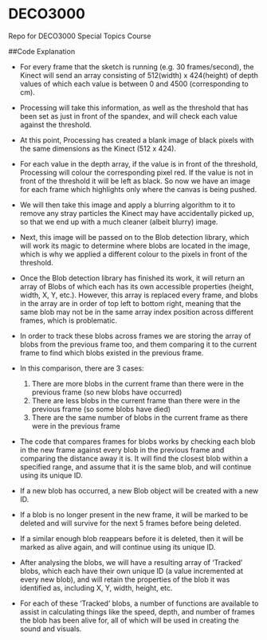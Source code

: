 # DECO3000
Repo for DECO3000 Special Topics Course

##Code Explanation
-	For every frame that the sketch is running (e.g. 30 frames/second), the Kinect will send an array consisting of 512(width) x 424(height) of depth values of which each value is between 0 and 4500 (corresponding to cm).

-	Processing will take this information, as well as the threshold that has been set as just in front of the spandex, and will check each value against the threshold.

-	At this point, Processing has created a blank image of black pixels with the same dimensions as the Kinect (512 x 424).

-	For each value in the depth array, if the value is in front of the threshold, Processing will colour the corresponding pixel red. If the value is not in front of the threshold it will be left as black. So now we have an image for each frame which highlights only where the canvas is being pushed.

-	We will then take this image and apply a blurring algorithm to it to remove any stray particles the Kinect may have accidentally picked up, so that we end up with a much cleaner (albeit blurry) image.

-	Next, this image will be passed on to the Blob detection library, which will work its magic to determine where blobs are located in the image, which is why we applied a different colour to the pixels in front of the threshold.

-	Once the Blob detection library has finished its work, it will return an array of Blobs of which each has its own accessible properties (height, width, X, Y, etc.). However, this array is replaced every frame, and blobs in the array are in order of top left to bottom right, meaning that the same blob may not be in the same array index position across different frames, which is problematic.

-	In order to track these blobs across frames we are storing the array of blobs from the previous frame too, and them comparing it to the current frame to find which blobs existed in the previous frame.

-	In this comparison, there are 3 cases:
    1. There are more blobs in the current frame than there were in the previous frame (so new blobs have occurred)
    2. There are less blobs in the current frame than there were in the previous frame (so some blobs have died)
    3. There are the same number of blobs in the current frame as there were in the previous frame

-	The code that compares frames for blobs works by checking each blob in the new frame against every blob in the previous frame and comparing the distance away it is. It will find the closest blob within a specified range, and assume that it is the same blob, and will continue using its unique ID. 

-	If a new blob has occurred, a new Blob object will be created with a new ID. 

-	If a blob is no longer present in the new frame, it will be marked to be deleted and will survive for the next 5 frames before being deleted. 

-	If a similar enough blob reappears before it is deleted, then it will be marked as alive again, and will continue using its unique ID.

-	After analysing the blobs, we will have a resulting array of ‘Tracked’ blobs, which each have their own unique ID (a value incremented at every new blob), and will retain the properties of the blob it was identified as, including X, Y, width, height, etc.

-	For each of these ‘Tracked’ blobs, a number of functions are available to assist in calculating things like the speed, depth, and number of frames the blob has been alive for, all of which will be used in creating the sound and visuals.
